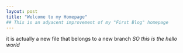 ```yaml
---
layout: post
title: "Welcome to my Homepage"
## This is an adyacent improvement of my "First Blog" homepage
---
```

it is actually a new file that belongs to a new branch
*SO this is the hello world*
